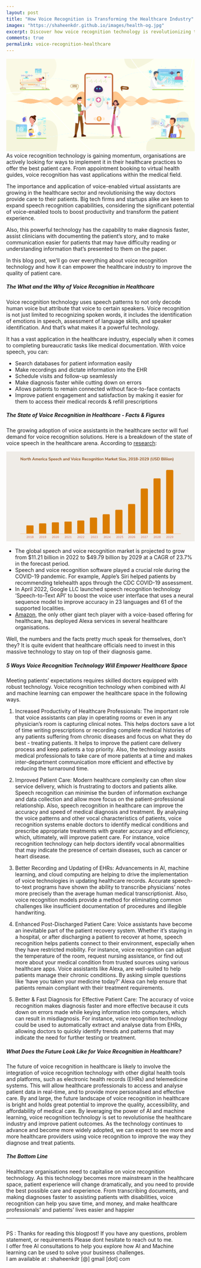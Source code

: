 ```yaml
---
layout: post
title: "How Voice Recognition is Transforming the Healthcare Industry"
imagex: "https://shaheenkdr.github.io/images/health-og.jpg"
excerpt: Discover how voice recognition technology is revolutionizing the healthcare industry and improving patient care. Learn about the latest advancements in this exciting field and how it is shaping the future of healthcare.
comments: true
permalink: voice-recognition-healthcare
---
```

![Innovative voice recognition improving healthcare](images/health2.jpg)
<br>
As voice recognition technology is gaining momentum, organisations are actively looking for ways to implement it in their healthcare practices to offer the best patient care. From appointment booking to virtual health guides, voice recognition has vast applications within the medical field.

The importance and application of voice-enabled virtual assistants are growing in the healthcare sector and revolutionising the way doctors provide care to their patients. Big tech firms and startups alike are keen to expand speech recognition capabilities, considering the significant potential of voice-enabled tools to boost productivity and transform the patient experience.   

Also, this powerful technology has the capability to make diagnosis faster,  assist clinicians with documenting the patient’s story, and to make communication easier for patients that may have difficulty reading or understanding information that’s presented to them on the paper.

In this blog post, we’ll go over everything about voice recognition technology and how it can empower the healthcare industry to improve the quality of patient care.

##### The What and the Why of Voice Recognition in Healthcare

Voice recognition technology uses speech patterns to not only decode human voice but attribute that voice to certain speakers. Voice recognition is not just limited to recognizing spoken words, it includes the identification of emotions in speech, assessment of language skills, and speaker identification. And that’s what makes it a powerful technology. 

It has a vast application in the healthcare industry, especially when it comes to completing bureaucratic tasks like medical documentation. With voice speech, you can:

* Search databases for patient information easily
* Make recordings and dictate information into the EHR
* Schedule visits and follow-up seamlessly
* Make diagnosis faster while cutting down on errors
* Allows patients to remain connected without face-to-face contacts
* Improve patient engagement and satisfaction by making it easier for them to access their medical records & refill prescriptions 

##### The State of Voice Recognition in Healthcare - Facts & Figures

The growing adoption of voice assistants in the healthcare sector will fuel demand for voice recognition solutions. Here is a breakdown of the state of voice speech in the healthcare arena. According to [research](https://www.fortunebusinessinsights.com/amp/industry-reports/speech-and-voice-recognition-market-101382):

![AI in healthcare growth statistics](images/gr1.jpg)

* The global speech and voice recognition market is projected to grow from $11.21 billion in 2022 to $49.79 billion by 2029 at a CAGR of 23.7% in the forecast period.
* Speech and voice recognition software played a crucial role during the COVID-19 pandemic. For example, Apple’s Siri helped patients by recommending telehealth apps through the CDC COVID-19 assessment. 
* In April 2022, Google LLC launched speech recognition technology ‘Speech-to-Text API’ to boost the voice user interface that uses a neural sequence model to improve accuracy in 23 languages and 61 of the supported localities.
* [Amazon](https://www.healthcareitnews.com/blog/why-voice-recognition-new-competitive-battleground-healthcares-digital-transformation), the only other giant tech player with a voice-based offering for healthcare, has deployed Alexa services in several healthcare organisations.

Well, the numbers and the facts pretty much speak for themselves, don’t they? It is quite evident that healthcare officials need to invest in this massive technology to stay on top of their diagnosis game.

##### 5 Ways Voice Recognition Technology Will Empower Healthcare Space

Meeting patients’ expectations requires skilled doctors equipped with robust technology. Voice recognition technology when combined with AI and machine learning can empower the healthcare space in the following ways.

1. Increased Productivity of Healthcare Professionals: The important role that voice assistants can play in operating rooms or even in any physician’s room is capturing clinical notes. This helps doctors save a lot of time writing prescriptions or recording complete medical histories of any patients suffering from chronic diseases and focus on what they do best - treating patients. It helps to improve the patient care delivery process and keep patients a top priority. Also, the technology assists medical professionals to take care of more patients at a time and makes inter-department communication more efficient and effective by reducing the turnaround time. 

2. Improved Patient Care: Modern healthcare complexity can often slow service delivery, which is frustrating to doctors and patients alike. Speech recognition can minimise the burden of information exchange and data collection and allow more focus on the patient-professional relationship. Also,  speech recognition in healthcare can improve the accuracy and speed of medical diagnosis and treatment. By analysing the voice patterns and other vocal characteristics of patients, voice recognition systems enable doctors to identify medical conditions and prescribe appropriate treatments with greater accuracy and efficiency, which, ultimately, will improve patient care. For instance, voice recognition technology can help doctors identify vocal abnormalities that may indicate the presence of certain diseases, such as cancer or heart disease.

3. Better Recording and Updating of EHRs: Advancements in AI, machine learning, and cloud computing are helping to drive the implementation of voice technologies in updating healthcare records. Accurate speech-to-text programs have shown the ability to transcribe physicians’ notes more precisely than the average human medical transcriptionist. Also, voice recognition models provide a method for eliminating common challenges like insufficient documentation of procedures and illegible handwriting.

4. Enhanced Post-Discharged Patient Care: Voice assistants have become an inevitable part of the patient recovery system. Whether it’s staying in a hospital, or after discharging a patient to recover at home, speech recognition helps patients connect to their environment, especially when they have restricted mobility. For instance, voice recognition can adjust the temperature of the room, request nursing assistance, or find out more about your medical condition from trusted sources using various healthcare apps. Voice assistants like Alexa, are well-suited to help patients manage their chronic conditions. By asking simple questions like ‘have you taken your medicine today?’ Alexa can help ensure that patients remain compliant with their treatment requirements.

5. Better & Fast Diagnosis for Effective Patient Care: The accuracy of voice recognition makes diagnosis faster and more effective because it cuts down on errors made while keying information into computers, which can result in misdiagnosis. For instance, voice recognition technology could be used to automatically extract and analyse data from EHRs, allowing doctors to quickly identify trends and patterns that may indicate the need for further testing or treatment.

##### What Does the Future Look Like for Voice Recognition in Healthcare?

The future of voice recognition in healthcare is likely to involve the integration of voice recognition technology with other digital health tools and platforms, such as electronic health records (EHRs) and telemedicine systems. This will allow healthcare professionals to access and analyse patient data in real-time, and to provide more personalised and effective care. By and large, the future landscape of voice recognition in healthcare is bright and holds great potential to improve the quality, accessibility, and affordability of medical care. By leveraging the power of AI and machine learning, voice recognition technology is set to revolutionise the healthcare industry and improve patient outcomes. As the technology continues to advance and become more widely adopted, we can expect to see more and more healthcare providers using voice recognition to improve the way they diagnose and treat patients.

##### The Bottom Line

Healthcare organisations need to capitalise on voice recognition technology. As this technology becomes more mainstream in the healthcare space, patient experience will change dramatically, and you need to provide the best possible care and experience.  From transcribing documents, and making diagnoses faster to assisting patients with disabilities, voice recognition can help you save time, and money, and make healthcare professionals’ and patients’ lives easier and happier
<br>
<hr>
<br>
<div class="reachout"> 
PS : Thanks for reading this blogpost! If you have any questions, problem statement, or requirements
Please dont hesitate to reach out to me. <br>I offer free AI consultations to help you explore how AI and
Machine learning can be used to solve your business challenges. <br>
I am available at : shaheenkdr [@] gmail [dot] com
</div>


